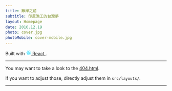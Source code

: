 ```yaml
---
title: 離岸之前
subtitle: 印尼漁工的台灣夢
layout: Homepage
date: 2016.12.19
photo: cover.jpg
photoMobile: cover-mobile.jpg
---
```


Built with
<a href="https://facebook.github.io/react/">
  <img alt="" src="assets/react.svg" width="16" height="16" />
  React
</a>.

---

You may want to take a look to the <a href="/404.html">404.html</a>.

If you want to adjust those, directly adjust them in ``src/layouts/``.

---
